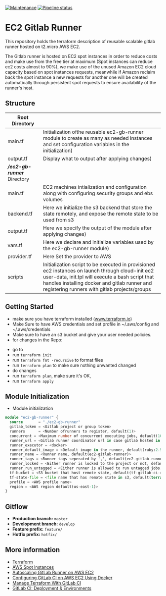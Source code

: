 [![Maintenance](https://img.shields.io/badge/Maintained%3F-yes-green.svg)](https://GitHub.com/Naereen/StrapDown.js/graphs/commit-activity)  [![Pipeline status](https://gitlab.com/lifecycle.one/ec2-gitlab-runner/badges/master/pipeline.svg)](https://gitlab.com/lifecycle.one/ec2-gitlab-runner/-/commits/master)


# EC2 Gitlab Runner

This repository holds the terraform description of reusable scalable gitlab runner hosted on t2.micro AWS EC2.

The Gitlab runner is hosted on EC2 spot instances in order to reduce costs and make use from the free tier at maximum (Spot instances can reduce ec2 costs almost to 90%), we make use of the unused Amazon EC2 cloud capacity based on spot instances requests, meanwhile if Amazon reclaim back the spot instance a new requests for another one will be created automatically through persistent spot requests to ensure availability of the runner's host.


##  Structure

| **Root Directory** ||
|------ |--- |
|main.tf|Initialization ofthe reusable ec2-gb-runner module to create as many as needed instances and set configuration variables in the initialization) |
|output.tf|Display what to output after applying changes) |
|       ***/ec2-gb-runner*** Directory | |
|main.tf |EC2 machines intialization and configuration along with configuring security groups and ebs volumes |
|backend.tf|Here we initialize the s3 backend that store the state remotely, and expose the remote state to be used from s3|
|output.tf |Here we specify the output of the module after applying changes) | 
|vars.tf |Here we declare and initialize variables used by the ec2-gb-runner module) |
|provider.tf |Here Set the provider to AWS |
|scripts | Initialization script to be executed in provisioned ec2 instances on launch through cloud-init ec2 user-data, init.tpl will execute a bash script that handles installing docker and gitlab runner and registering runners with gitlab projects/groups|



## Getting Started

-  make sure you have terraform installed (www.terraform.io)
-  Make Sure to have AWS credentials and set profile in ~/.aws/config and ~/.aws/credentials
- Make sure to have an s3 bucket and give your user needed policies.
-  for changes in the Repo:
  * go to <root>
  * run `terraform init`
  * run `terraform fmt -recursive` to format files
  * run `terraform plan` to make sure nothing unwanted changed
  * do changes
  * run `terraform plan`, make sure it's OK, 
  * run `terraform apply`
## Module Initialization
- Module initialization
```terraform
module "ec2-gb-runner" {
  source       = "./ec2-gb-runner"
  gitlab_token = <Gitlab project or group token>
  runners      = <Number ofrunners to register, default(1)>
  concurrent = <Maximum number of concurrent executing jobs, default(10)>
  runner_url = <Gitlab runner coordinator url in case gitlab hosted in yoru server, default(https://gitlab.com)>
  runner_executor = <docker>
  runner_default_image = <Default image in the runner, default(ruby:2.5)>
  runner_name = <Runner name, default(ec2-gitlab-runner)>
  runner_tags = <Runner tags seperated by ',', default(ec2-gitlab-runner)>
  runner_locked = <Either runner is locked to the project or not, default(false)>
  runner_run_untagged = <Either runner is allowed to run untagged jobs, default(true)>
  tf-bucket = <S3 bucket that host remote state, default(tf-gitlab-ci-runner)>
  tf-state-file = <file name that has remote state in s3, default(terraform.tfstate)>
  profile = <AWS profile name>
  region = <AWS region default(us-east-1)>
}
```
  
## Gitflow

* **Production branch:** `master`
* **Development branch:** `develop`
* **Feature prefix:** `feature/`
* **Hotfix prefix:** `hotfix/`

## More information

* [Terraform](www.terraform.io)
* [AWS Spot Instances](https://docs.aws.amazon.com/AWSEC2/latest/UserGuide/using-spot-instances.html)
* [Autoscaling GitLab Runner on AWS EC2](https://docs.gitlab.com/runner/configuration/runner_autoscale_aws/)
* [Configuring GitLab CI on AWS EC2 Using Docker](https://hackernoon.com/configuring-gitlab-ci-on-aws-ec2-using-docker-7c359d513a46)
* [Manage Terraform With GitLab CI](https://medium.com/@dbourgeois23/manage-terraform-with-gitlab-ci-5c24005eb62a)
* [GitLab CI: Deployment & Environments](https://about.gitlab.com/blog/2016/08/26/ci-deployment-and-environments/)

